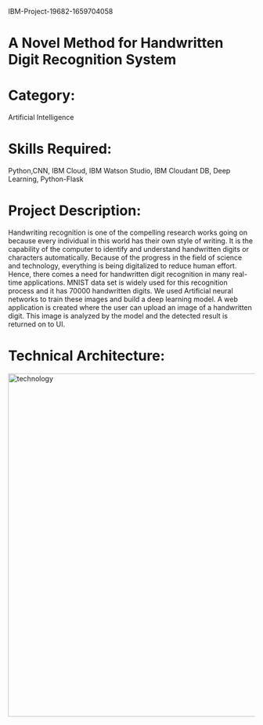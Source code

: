 IBM-Project-19682-1659704058
# A Novel Method for Handwritten Digit Recognition System
# Category:
Artificial Intelligence

# Skills Required:
Python,CNN, IBM Cloud, IBM Watson Studio, IBM Cloudant DB, Deep Learning, Python-Flask

# Project Description:
Handwriting recognition is one of the compelling research works going on because every individual in this world has their own style of writing. It is the capability of the computer to identify and understand handwritten digits or characters automatically. Because of the progress in the field of science and technology, everything is being digitalized to reduce human effort. Hence, there comes a need for handwritten digit recognition in many real-time applications. MNIST data set is widely used for this recognition process and it has 70000 handwritten digits. We used Artificial neural networks to train these images and build a deep learning model. A web application is created where the user can upload an image of a handwritten digit. This image is analyzed by the model and the detected result is returned on to UI.

# Technical Architecture:
<img width="700" alt="technology" src="https://user-images.githubusercontent.com/112473355/202754057-1987747a-c807-4cd8-b9d9-3e0f2f473932.png">
